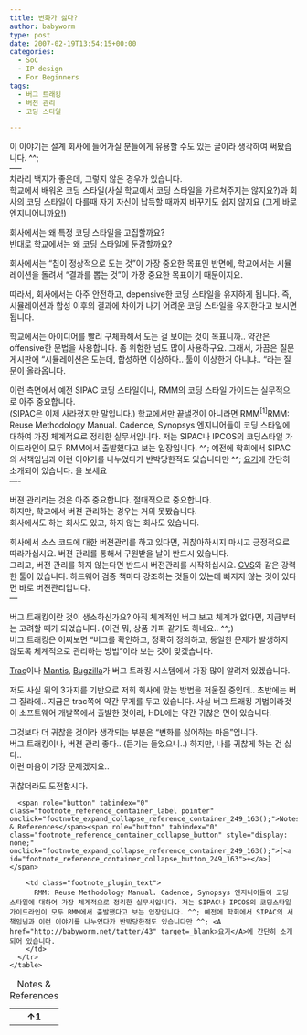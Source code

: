 ```yaml
---
title: 변화가 싫다?
author: babyworm
type: post
date: 2007-02-19T13:54:15+00:00
categories:
  - SoC
  - IP design
  - For Beginners
tags:
  - 버그 트래킹
  - 버젼 관리
  - 코딩 스타일

---
```

이 이야기는 설계 회사에 들어가실 분들에게 유용할 수도 있는 글이라 생각하여 써봤습니다. ^^;<br>
—–<br>
차라리 백지가 좋은데, 그렇지 않은 경우가 있습니다.<br>
학교에서 배워온 코딩 스타일(사실 학교에서 코딩 스타일을 가르쳐주지는 않지요?)과 회사의 코딩 스타일이 다를때 자기 자신이 납득할 때까지 바꾸기도 쉽지 않지요 (그게 바로 엔지니어니까요!)

회사에서는 왜 특정 코딩 스타일을 고집할까요?<br>
반대로 학교에서는 왜 코딩 스타일에 둔감할까요?

회사에서는 “칩이 정상적으로 도는 것”이 가장 중요한 목표인 반면에, 학교에서는 시뮬레이션을 돌려서 “결과를 뽑는 것”이 가장 중요한 목표이기 때문이지요. 

따라서, 회사에서는 아주 안전하고, depensive한 코딩 스타일을 유지하게 됩니다. 즉, 시뮬레이션과 합성 이후의 결과에 차이가 나기 어려운 코딩 스타일을 유지한다고 보시면 됩니다. 

학교에서는 아이디어를 빨리 구체화해서 도는 걸 보이는 것이 목표니까.. 약간은 offensive한 문법을 사용합니다. 좀 위험한 넘도 많이 사용하구요. 그래서, 가끔은 질문 게시판에 “시뮬레이션은 도는데, 합성하면 이상하다.. 툴이 이상한거 아니냐.. “라는 질문이 올라옵니다. 

이런 측면에서 예전 SIPAC 코딩 스타일이나, RMM의 코딩 스타일 가이드는 실무적으로 아주 중요합니다.<br>
(SIPAC은 이제 사라졌지만 말입니다.) 학교에서만 끝낼것이 아니라면 RMM<span class="footnote_referrer"><a role="button" tabindex="0" onclick="footnote_moveToReference_249_163('footnote_plugin_reference_249_163_1');" onkeypress="footnote_moveToReference_249_163('footnote_plugin_reference_249_163_1');" ><sup id="footnote_plugin_tooltip_249_163_1" class="footnote_plugin_tooltip_text">[1]</sup></a><span id="footnote_plugin_tooltip_text_249_163_1" class="footnote_tooltip">RMM: Reuse Methodology Manual. Cadence, Synopsys 엔지니어들이 코딩 스타일에 대하여 가장 체계적으로 정리한 실무서입니다. 저는 SIPAC나 IPCOS의 코딩스타일 가이드라인이 모두 RMM에서 출발했다고 보는 입장입니다. ^^; 예전에 학회에서 SIPAC의 서책임님과 이런 이야기를 나누었다가 반박당한적도 있습니다만 ^^; <A href="http://babyworm.net/tatter/43" target=_blank>요기</A>에 간단히 소개되어 있습니다.</span></span> 을 보세요<br>
—-

버젼 관리라는 것은 아주 중요합니다. 절대적으로 중요합니다.<br>
하지만, 학교에서 버젼 관리하는 경우는 거의 못봤습니다.<br>
회사에서도 하는 회사도 있고, 하지 않는 회사도 있습니다. 

회사에서 소스 코드에 대한 버젼관리를 하고 있다면, 귀찮아하시지 마시고 긍정적으로 따라가십시요. 버젼 관리를 통해서 구원받을 날이 반드시 있습니다.<br>
그리고, 버젼 관리를 하지 않는다면 반드시 버젼관리를 시작하십시요. <A href="http://www.nongnu.org/cvs/" target=_blank>CVS</A>와 같은 강력한 툴이 있습니다. 하드웨어 검증 책마다 강조하는 것들이 있는데 빠지지 않는 것이 있다면 바로 버젼관리입니다.<br>
—

버그 트래킹이란 것이 생소하신가요? 아직 체계적인 버그 보고 체계가 없다면, 지금부터는 고려할 때가 되었습니다. (이건 뭐, 상품 카피 같기도 하네요.. ^^;)<br>
버그 트래킹은 어찌보면 “버그를 확인하고, 정확히 정의하고, 동일한 문제가 발생하지 않도록 체계적으로 관리하는 방법”이라 보는 것이 맞겠습니다. 

<A href="http://trac.edgewall.org/" target=_blank>Trac</A>이나 <A href="http://www.mantisbt.org/" target=_blank>Mantis</A>, <A href="http://www.bugzilla.org/" target=_blank>Bugzilla</A>가 버그 트래킹 시스템에서 가장 많이 알려져 있겠습니다.

저도 사실 위의 3가지를 기반으로 저희 회사에 맞는 방법을 저울질 중인데.. 초반에는 버그 질라에.. 지금은 trac쪽에 약간 무게를 두고 있습니다. 사실 버그 트래킹 기법이라것이 소프트웨어 개발쪽에서 출발한 것이라, HDL에는 약간 귀찮은 면이 있습니다. 

그것보다 더 귀찮을 것이라 생각되는 부분은 “변화를 싫어하는 마음”입니다.<br>
버그 트래킹이나, 버젼 관리 좋다.. (듣기는 들었으니..) 하지만, 나를 귀찮게 하는 건 싫다..<br>
이런 마음이 가장 문제겠지요..

귀찮더라도 도전합시다.

<div class="speaker-mute footnotes_reference_container">
  <div class="footnote_container_prepare">

      <span role="button" tabindex="0" class="footnote_reference_container_label pointer" onclick="footnote_expand_collapse_reference_container_249_163();">Notes & References</span><span role="button" tabindex="0" class="footnote_reference_container_collapse_button" style="display: none;" onclick="footnote_expand_collapse_reference_container_249_163();">[<a id="footnote_reference_container_collapse_button_249_163">+</a>]</span>

  </div>
  
  <div id="footnote_references_container_249_163" style="">
    <table class="footnotes_table footnote-reference-container">
      <caption class="accessibility">Notes & References</caption> <tr class="footnotes_plugin_reference_row">
        <th scope="row" class="footnote_plugin_index_combi pointer"  onclick="footnote_moveToAnchor_249_163('footnote_plugin_tooltip_249_163_1');">
          <a id="footnote_plugin_reference_249_163_1" class="footnote_backlink"><span class="footnote_index_arrow">↑</span>1</a>
        </th>
        
        <td class="footnote_plugin_text">
          RMM: Reuse Methodology Manual. Cadence, Synopsys 엔지니어들이 코딩 스타일에 대하여 가장 체계적으로 정리한 실무서입니다. 저는 SIPAC나 IPCOS의 코딩스타일 가이드라인이 모두 RMM에서 출발했다고 보는 입장입니다. ^^; 예전에 학회에서 SIPAC의 서책임님과 이런 이야기를 나누었다가 반박당한적도 있습니다만 ^^; <A href="http://babyworm.net/tatter/43" target=_blank>요기</A>에 간단히 소개되어 있습니다.
        </td>
      </tr>
    </table>
  </div>
</div>
